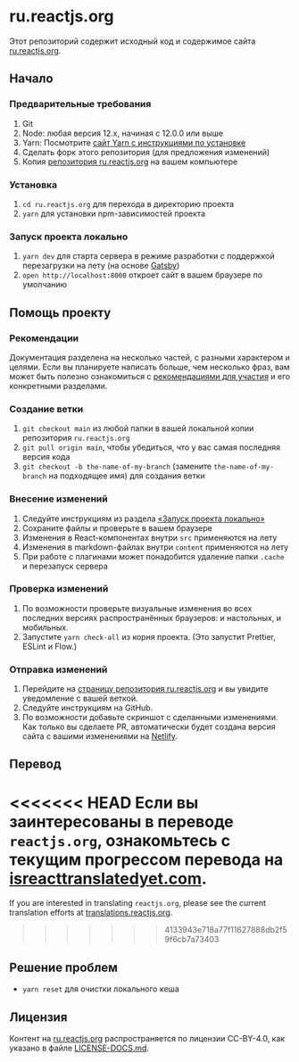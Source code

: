 # ru.reactjs.org

Этот репозиторий содержит исходный код и содержимое сайта [ru.reactjs.org](https://ru.reactjs.org/).

## Начало

### Предварительные требования

1. Git
1. Node: любая версия 12.x, начиная с 12.0.0 или выше
1. Yarn: Посмотрите [сайт Yarn с инструкциями по установке](https://yarnpkg.com/lang/en/docs/install/)
1. Сделать форк этого репозитория (для предложения изменений)
1. Копия [репозитория ru.reactjs.org](https://github.com/reactjs/ru.reactjs.org) на вашем компьютере

### Установка

1. `cd ru.reactjs.org` для перехода в директорию проекта
1. `yarn` для установки npm-зависимостей проекта

### Запуск проекта локально

1. `yarn dev` для старта сервера в режиме разработки с поддержкой перезагрузки на лету (на основе [Gatsby](https://www.gatsbyjs.org))
1. `open http://localhost:8000` откроет сайт в вашем браузере по умолчанию

## Помощь проекту

### Рекомендации

Документация разделена на несколько частей, с разными характером и целями. Если вы планируете написать больше, чем несколько фраз, вам может быть полезно ознакомиться с [рекомендациями для участия](https://github.com/reactjs/ru.reactjs.org/blob/main/CONTRIBUTING.md#guidelines-for-text) и его конкретными разделами.

### Создание ветки

1. `git checkout main` из любой папки в вашей локальной копии репозитория `ru.reactjs.org`
1. `git pull origin main`, чтобы убедиться, что у вас самая последняя версия кода
1. `git checkout -b the-name-of-my-branch` (замените `the-name-of-my-branch` на подходящее имя) для создания ветки

### Внесение изменений

1. Следуйте инструкциям из раздела [«Запуск проекта локально»](#running-locally)
1. Сохраните файлы и проверьте в вашем браузере
  1. Изменения в React-компонентах внутри `src` применяются на лету
  1. Изменения в markdown-файлах внутри `content` применяются на лету
  1. При работе с плагинами может понадобится удаление папки `.cache` и перезапуск сервера

### Проверка изменений

1. По возможности проверьте визуальные изменения во всех последних версиях распространённых браузеров: и настольных, и мобильных.
1. Запустите `yarn check-all` из корня проекта. (Это запустит Prettier, ESLint и Flow.)

### Отправка изменений

1. Перейдите на [страницу репозитория ru.reactjs.org](https://github.com/reactjs/ru.reactjs.org) и вы увидите уведомление с вашей веткой.
1. Следуйте инструкциям на GitHub.
1. По возможности добавьте скриншот с сделанными изменениями. Как только вы сделаете PR, автоматически будет создана версия сайта с вашими изменениями на [Netlify](https://www.netlify.com/).

## Перевод

<<<<<<< HEAD
Если вы заинтересованы в переводе `reactjs.org`, ознакомьтесь с текущим прогрессом перевода на [isreacttranslatedyet.com](https://www.isreacttranslatedyet.com/).
=======
If you are interested in translating `reactjs.org`, please see the current translation efforts at [translations.reactjs.org](https://translations.reactjs.org/).
>>>>>>> 4133943e718a77f11627888db2f59f6cb7a73403

## Решение проблем

- `yarn reset` для очистки локального кеша

## Лицензия

Контент на [ru.reactjs.org](https://ru.reactjs.org/) распространяется по лицензии CC-BY-4.0, как указано в файле [LICENSE-DOCS.md](https://github.com/open-source-explorer/reactjs.org/blob/master/LICENSE-DOCS.md).
